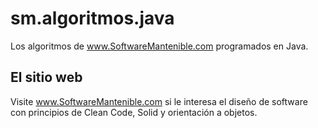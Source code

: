 # sm.algoritmos.java

Los algoritmos de www.SoftwareMantenible.com programados en Java.

## El sitio web
Visite www.SoftwareMantenible.com si le interesa el diseño de software con principios de Clean Code, Solid y orientación a objetos.

